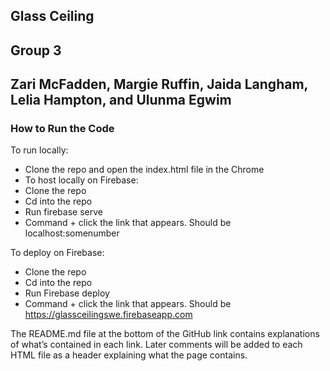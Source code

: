 ## Glass Ceiling
## Group 3
## Zari McFadden, Margie Ruffin, Jaida Langham, Lelia Hampton, and Ulunma Egwim

### How to Run the Code
To run locally: 
- Clone the repo and open the index.html file in the Chrome 
- To host locally on Firebase: 
- Clone the repo 
- Cd into the repo 
- Run firebase serve 
- Command + click the link that appears. Should be localhost:somenumber 

To deploy on Firebase: 
- Clone the repo 
- Cd into the repo 
- Run Firebase deploy 
- Command + click the link that appears. Should be https://glassceilingswe.firebaseapp.com 

The README.md file at the bottom of the GitHub link contains explanations of what’s 
contained in each link. Later comments will be added to each HTML file as a header explaining 
what the page contains. 
